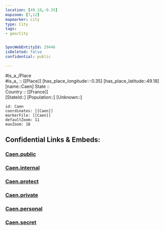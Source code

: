 ```yaml
---
location: [49.18,-0.35] 
mapzoom: [7,12] 
mapmarker: city 
type: City
tags:
- geo/City


SpocWebEntityId: 29446
isDeleted: false
confidential: public

---
```

#is_a_/Place  
#is_a_ :: [[Place]] 
[has_place_longitude::-0.35] 
[has_place_latitude::49.18] 
[name::Caen] 
State ::  
Country :: [[France]]  
[StateId::] 
[Population::] 
[Unknown::] 


```leaflet
id: Caen
coordinates: [[Caen]] 
markerFile: [[Caen]] 
defaultZoom: 11 
maxZoom: 18
```


## Confidential Links & Embeds: 

### [Caen.public](/_public/\Earth\Continent\Europe\Europe~West\France\regions~France\Normandie\departments~Normandie\Calvados\communes~Calvados\Caen\cities~CaenCaen.public.md) 

### [Caen.internal](/_internal/\Earth\Continent\Europe\Europe~West\France\regions~France\Normandie\departments~Normandie\Calvados\communes~Calvados\Caen\cities~CaenCaen.internal.md) 

### [Caen.protect](/_protect/\Earth\Continent\Europe\Europe~West\France\regions~France\Normandie\departments~Normandie\Calvados\communes~Calvados\Caen\cities~CaenCaen.protect.md) 

### [Caen.private](/_private/\Earth\Continent\Europe\Europe~West\France\regions~France\Normandie\departments~Normandie\Calvados\communes~Calvados\Caen\cities~CaenCaen.private.md) 

### [Caen.personal](/_personal/\Earth\Continent\Europe\Europe~West\France\regions~France\Normandie\departments~Normandie\Calvados\communes~Calvados\Caen\cities~CaenCaen.personal.md) 

### [Caen.secret](/_secret/\Earth\Continent\Europe\Europe~West\France\regions~France\Normandie\departments~Normandie\Calvados\communes~Calvados\Caen\cities~CaenCaen.secret.md)

